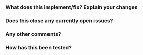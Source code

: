 ### What does this implement/fix? Explain your changes

### Does this close any currently open issues?

### Any other comments?

### How has this been tested?
